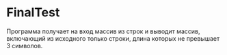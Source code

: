 # FinalTest
Программа получает на вход массив из строк
и выводит массив, включающий из исходного
только строки, длина которых не превышает 3 символов.
